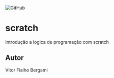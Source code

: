 ![GitHub](https://img.shields.io/github/license/vitorfb33/scratch?style=flat-square)
# scratch
Introdução a logica de programação com scratch
## Autor 
Vitor Fialho Bergami
